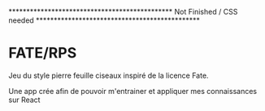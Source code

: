 ********************************************** Not Finished / CSS needed **********************************************




<h1>FATE/RPS</h1>

Jeu du style pierre feuille ciseaux inspiré de la licence Fate.

Une app crée afin de pouvoir m'entrainer et appliquer mes connaissances sur React

